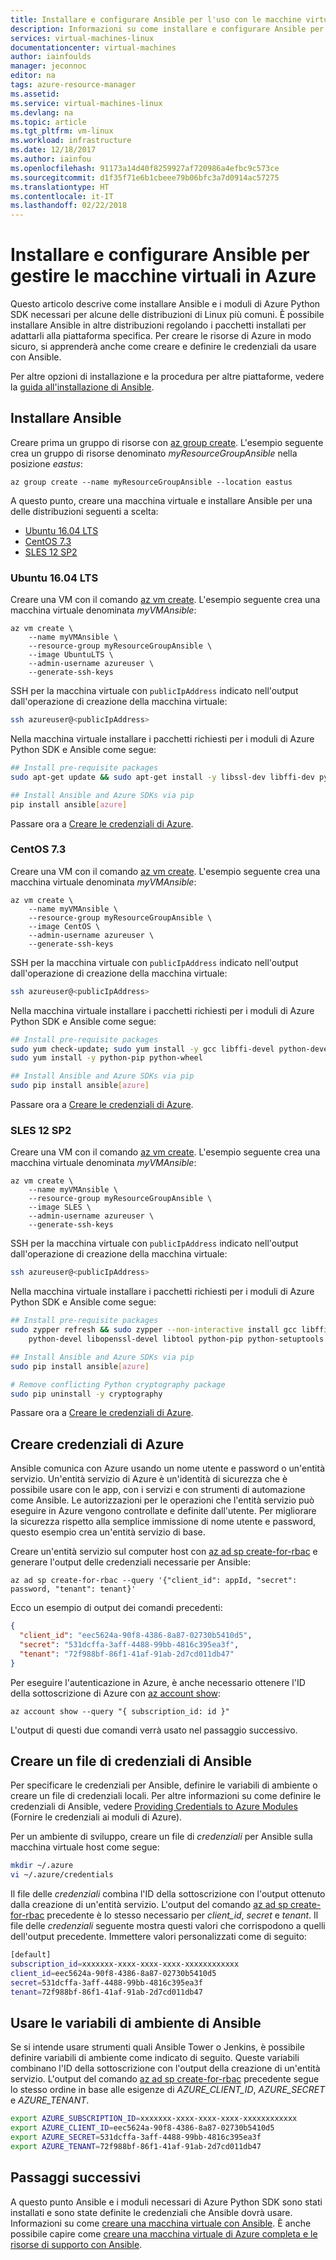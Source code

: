 ```yaml
---
title: Installare e configurare Ansible per l'uso con le macchine virtuali di Azure | Microsoft Docs
description: Informazioni su come installare e configurare Ansible per la gestione delle risorse di Azure in Ubuntu, CentOS e SLES
services: virtual-machines-linux
documentationcenter: virtual-machines
author: iainfoulds
manager: jeconnoc
editor: na
tags: azure-resource-manager
ms.assetid: 
ms.service: virtual-machines-linux
ms.devlang: na
ms.topic: article
ms.tgt_pltfrm: vm-linux
ms.workload: infrastructure
ms.date: 12/18/2017
ms.author: iainfou
ms.openlocfilehash: 91173a14d40f8259927af720986a4efbc9c573ce
ms.sourcegitcommit: d1f35f71e6b1cbeee79b06bfc3a7d0914ac57275
ms.translationtype: HT
ms.contentlocale: it-IT
ms.lasthandoff: 02/22/2018
---
```

# <a name="install-and-configure-ansible-to-manage-virtual-machines-in-azure"></a>Installare e configurare Ansible per gestire le macchine virtuali in Azure
Questo articolo descrive come installare Ansible e i moduli di Azure Python SDK necessari per alcune delle distribuzioni di Linux più comuni. È possibile installare Ansible in altre distribuzioni regolando i pacchetti installati per adattarli alla piattaforma specifica. Per creare le risorse di Azure in modo sicuro, si apprenderà anche come creare e definire le credenziali da usare con Ansible. 

Per altre opzioni di installazione e la procedura per altre piattaforme, vedere la [guida all'installazione di Ansible](https://docs.ansible.com/ansible/intro_installation.html).


## <a name="install-ansible"></a>Installare Ansible
Creare prima un gruppo di risorse con [az group create](/cli/azure/group#az_group_create). L'esempio seguente crea un gruppo di risorse denominato *myResourceGroupAnsible* nella posizione *eastus*:

```azurecli
az group create --name myResourceGroupAnsible --location eastus
```

A questo punto, creare una macchina virtuale e installare Ansible per una delle distribuzioni seguenti a scelta:

- [Ubuntu 16.04 LTS](#ubuntu1604-lts)
- [CentOS 7.3](#centos-73)
- [SLES 12 SP2](#sles-12-sp2)

### <a name="ubuntu-1604-lts"></a>Ubuntu 16.04 LTS
Creare una VM con il comando [az vm create](/cli/azure/vm#az_vm_create). L'esempio seguente crea una macchina virtuale denominata *myVMAnsible*:

```azurecli
az vm create \
    --name myVMAnsible \
    --resource-group myResourceGroupAnsible \
    --image UbuntuLTS \
    --admin-username azureuser \
    --generate-ssh-keys
```

SSH per la macchina virtuale con `publicIpAddress` indicato nell'output dall'operazione di creazione della macchina virtuale:

```bash
ssh azureuser@<publicIpAddress>
```

Nella macchina virtuale installare i pacchetti richiesti per i moduli di Azure Python SDK e Ansible come segue:

```bash
## Install pre-requisite packages
sudo apt-get update && sudo apt-get install -y libssl-dev libffi-dev python-dev python-pip

## Install Ansible and Azure SDKs via pip
pip install ansible[azure]
```

Passare ora a [Creare le credenziali di Azure](#create-azure-credentials).


### <a name="centos-73"></a>CentOS 7.3
Creare una VM con il comando [az vm create](/cli/azure/vm#az_vm_create). L'esempio seguente crea una macchina virtuale denominata *myVMAnsible*:

```azurecli
az vm create \
    --name myVMAnsible \
    --resource-group myResourceGroupAnsible \
    --image CentOS \
    --admin-username azureuser \
    --generate-ssh-keys
```

SSH per la macchina virtuale con `publicIpAddress` indicato nell'output dall'operazione di creazione della macchina virtuale:

```bash
ssh azureuser@<publicIpAddress>
```

Nella macchina virtuale installare i pacchetti richiesti per i moduli di Azure Python SDK e Ansible come segue:

```bash
## Install pre-requisite packages
sudo yum check-update; sudo yum install -y gcc libffi-devel python-devel openssl-devel epel-release
sudo yum install -y python-pip python-wheel

## Install Ansible and Azure SDKs via pip
sudo pip install ansible[azure]
```

Passare ora a [Creare le credenziali di Azure](#create-azure-credentials).


### <a name="sles-12-sp2"></a>SLES 12 SP2
Creare una VM con il comando [az vm create](/cli/azure/vm#az_vm_create). L'esempio seguente crea una macchina virtuale denominata *myVMAnsible*:

```azurecli
az vm create \
    --name myVMAnsible \
    --resource-group myResourceGroupAnsible \
    --image SLES \
    --admin-username azureuser \
    --generate-ssh-keys
```

SSH per la macchina virtuale con `publicIpAddress` indicato nell'output dall'operazione di creazione della macchina virtuale:

```bash
ssh azureuser@<publicIpAddress>
```

Nella macchina virtuale installare i pacchetti richiesti per i moduli di Azure Python SDK e Ansible come segue:

```bash
## Install pre-requisite packages
sudo zypper refresh && sudo zypper --non-interactive install gcc libffi-devel-gcc5 make \
    python-devel libopenssl-devel libtool python-pip python-setuptools

## Install Ansible and Azure SDKs via pip
sudo pip install ansible[azure]

# Remove conflicting Python cryptography package
sudo pip uninstall -y cryptography
```

Passare ora a [Creare le credenziali di Azure](#create-azure-credentials).


## <a name="create-azure-credentials"></a>Creare credenziali di Azure
Ansible comunica con Azure usando un nome utente e password o un'entità servizio. Un'entità servizio di Azure è un'identità di sicurezza che è possibile usare con le app, con i servizi e con strumenti di automazione come Ansible. Le autorizzazioni per le operazioni che l'entità servizio può eseguire in Azure vengono controllate e definite dall'utente. Per migliorare la sicurezza rispetto alla semplice immissione di nome utente e password, questo esempio crea un'entità servizio di base.

Creare un'entità servizio sul computer host con [az ad sp create-for-rbac](/cli/azure/ad/sp#create-for-rbac) e generare l'output delle credenziali necessarie per Ansible:

```azurecli
az ad sp create-for-rbac --query '{"client_id": appId, "secret": password, "tenant": tenant}'
```

Ecco un esempio di output dei comandi precedenti:

```json
{
  "client_id": "eec5624a-90f8-4386-8a87-02730b5410d5",
  "secret": "531dcffa-3aff-4488-99bb-4816c395ea3f",
  "tenant": "72f988bf-86f1-41af-91ab-2d7cd011db47"
}
```

Per eseguire l'autenticazione in Azure, è anche necessario ottenere l'ID della sottoscrizione di Azure con [az account show](/cli/azure/account#az_account_show):

```azurecli
az account show --query "{ subscription_id: id }"
```

L'output di questi due comandi verrà usato nel passaggio successivo.


## <a name="create-ansible-credentials-file"></a>Creare un file di credenziali di Ansible
Per specificare le credenziali per Ansible, definire le variabili di ambiente o creare un file di credenziali locali. Per altre informazioni su come definire le credenziali di Ansible, vedere [Providing Credentials to Azure Modules](https://docs.ansible.com/ansible/guide_azure.html#providing-credentials-to-azure-modules) (Fornire le credenziali ai moduli di Azure). 

Per un ambiente di sviluppo, creare un file di *credenziali* per Ansible sulla macchina virtuale host come segue:

```bash
mkdir ~/.azure
vi ~/.azure/credentials
```

Il file delle *credenziali* combina l'ID della sottoscrizione con l'output ottenuto dalla creazione di un'entità servizio. L'output del comando [az ad sp create-for-rbac](/cli/azure/ad/sp#create-for-rbac) precedente è lo stesso necessario per *client_id*, *secret* e *tenant*. Il file delle *credenziali* seguente mostra questi valori che corrispodono a quelli dell'output precedente. Immettere valori personalizzati come di seguito:

```bash
[default]
subscription_id=xxxxxxx-xxxx-xxxx-xxxx-xxxxxxxxxxxx
client_id=eec5624a-90f8-4386-8a87-02730b5410d5
secret=531dcffa-3aff-4488-99bb-4816c395ea3f
tenant=72f988bf-86f1-41af-91ab-2d7cd011db47
```


## <a name="use-ansible-environment-variables"></a>Usare le variabili di ambiente di Ansible
Se si intende usare strumenti quali Ansible Tower o Jenkins, è possibile definire variabili di ambiente come indicato di seguito. Queste variabili combinano l'ID della sottoscrizione con l'output della creazione di un'entità servizio. L'output del comando [az ad sp create-for-rbac](/cli/azure/ad/sp#create-for-rbac) precedente segue lo stesso ordine in base alle esigenze di *AZURE_CLIENT_ID*, *AZURE_SECRET* e *AZURE_TENANT*. 

```bash
export AZURE_SUBSCRIPTION_ID=xxxxxxx-xxxx-xxxx-xxxx-xxxxxxxxxxxx
export AZURE_CLIENT_ID=eec5624a-90f8-4386-8a87-02730b5410d5
export AZURE_SECRET=531dcffa-3aff-4488-99bb-4816c395ea3f
export AZURE_TENANT=72f988bf-86f1-41af-91ab-2d7cd011db47
```

## <a name="next-steps"></a>Passaggi successivi
A questo punto Ansible e i moduli necessari di Azure Python SDK sono stati installati e sono state definite le credenziali che Ansible dovrà usare. Informazioni su come [creare una macchina virtuale con Ansible](ansible-create-vm.md). È anche possibile capire come [creare una macchina virtuale di Azure completa e le risorse di supporto con Ansible](ansible-create-complete-vm.md).
